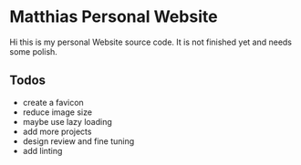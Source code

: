# Matthias Personal Website

Hi this is my personal Website source code. It is not finished yet and needs some polish.

## Todos

- create a favicon
- reduce image size
- maybe use lazy loading
- add more projects
- design review and fine tuning
- add linting
